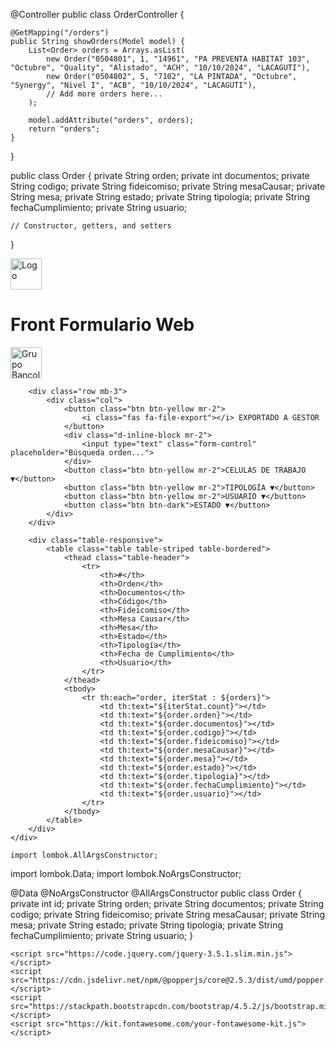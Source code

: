 @Controller
public class OrderController {

    @GetMapping("/orders")
    public String showOrders(Model model) {
        List<Order> orders = Arrays.asList(
            new Order("0504801", 1, "14961", "PA PREVENTA HABITAT 103", "Octubre", "Quality", "Alistado", "ACH", "10/10/2024", "LACAGUTI"),
            new Order("0504802", 5, "7102", "LA PINTADA", "Octubre", "Synergy", "Nivel I", "ACB", "10/10/2024", "LACAGUTI"),
            // Add more orders here...
        );
        
        model.addAttribute("orders", orders);
        return "orders";
    }
}

public class Order {
    private String orden;
    private int documentos;
    private String codigo;
    private String fideicomiso;
    private String mesaCausar;
    private String mesa;
    private String estado;
    private String tipologia;
    private String fechaCumplimiento;
    private String usuario;

    // Constructor, getters, and setters
}


<!DOCTYPE html>
<html xmlns:th="http://www.thymeleaf.org" lang="es">
<head>
    <meta charset="UTF-8">
    <meta name="viewport" content="width=device-width, initial-scale=1.0">
    <title>Front Formulario Web - Grupo Bancolombia</title>
    <link href="https://stackpath.bootstrapcdn.com/bootstrap/4.5.2/css/bootstrap.min.css" rel="stylesheet">
    <style>
        .btn-yellow { background-color: #ffc107; border-color: #ffc107; }
        .btn-yellow:hover { background-color: #e0a800; border-color: #d39e00; }
        .table-header { background-color: #343a40; color: white; }
    </style>
</head>
<body>
    <div class="container-fluid mt-3">
        <div class="row align-items-center mb-3">
            <div class="col-auto">
                <img src="/path-to-your-logo.png" alt="Logo" height="50">
            </div>
            <div class="col">
                <h1 class="mb-0">Front Formulario Web</h1>
            </div>
            <div class="col-auto">
                <img src="/path-to-bancolombia-logo.png" alt="Grupo Bancolombia" height="50">
            </div>
        </div>
        
        <div class="row mb-3">
            <div class="col">
                <button class="btn btn-yellow mr-2">
                    <i class="fas fa-file-export"></i> EXPORTADO A GESTOR
                </button>
                <div class="d-inline-block mr-2">
                    <input type="text" class="form-control" placeholder="Búsqueda orden...">
                </div>
                <button class="btn btn-yellow mr-2">CELULAS DE TRABAJO ▼</button>
                <button class="btn btn-yellow mr-2">TIPOLOGÍA ▼</button>
                <button class="btn btn-yellow mr-2">USUARIO ▼</button>
                <button class="btn btn-dark">ESTADO ▼</button>
            </div>
        </div>
        
        <div class="table-responsive">
            <table class="table table-striped table-bordered">
                <thead class="table-header">
                    <tr>
                        <th>#</th>
                        <th>Orden</th>
                        <th>Documentos</th>
                        <th>Código</th>
                        <th>Fideicomiso</th>
                        <th>Mesa Causar</th>
                        <th>Mesa</th>
                        <th>Estado</th>
                        <th>Tipología</th>
                        <th>Fecha de Cumplimiento</th>
                        <th>Usuario</th>
                    </tr>
                </thead>
                <tbody>
                    <tr th:each="order, iterStat : ${orders}">
                        <td th:text="${iterStat.count}"></td>
                        <td th:text="${order.orden}"></td>
                        <td th:text="${order.documentos}"></td>
                        <td th:text="${order.codigo}"></td>
                        <td th:text="${order.fideicomiso}"></td>
                        <td th:text="${order.mesaCausar}"></td>
                        <td th:text="${order.mesa}"></td>
                        <td th:text="${order.estado}"></td>
                        <td th:text="${order.tipologia}"></td>
                        <td th:text="${order.fechaCumplimiento}"></td>
                        <td th:text="${order.usuario}"></td>
                    </tr>
                </tbody>
            </table>
        </div>
    </div>

    import lombok.AllArgsConstructor;
import lombok.Data;
import lombok.NoArgsConstructor;

@Data
@NoArgsConstructor
@AllArgsConstructor
public class Order {
    private int id;
    private String orden;
    private String documentos;
    private String codigo;
    private String fideicomiso;
    private String mesaCausar;
    private String mesa;
    private String estado;
    private String tipologia;
    private String fechaCumplimiento;
    private String usuario;
}


    <script src="https://code.jquery.com/jquery-3.5.1.slim.min.js"></script>
    <script src="https://cdn.jsdelivr.net/npm/@popperjs/core@2.5.3/dist/umd/popper.min.js"></script>
    <script src="https://stackpath.bootstrapcdn.com/bootstrap/4.5.2/js/bootstrap.min.js"></script>
    <script src="https://kit.fontawesome.com/your-fontawesome-kit.js"></script>
</body>
</html>
